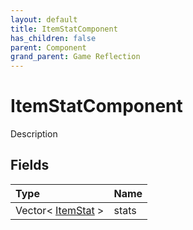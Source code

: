```yaml
---
layout: default
title: ItemStatComponent
has_children: false
parent: Component
grand_parent: Game Reflection
---
```

# ItemStatComponent
Description 

## Fields

| Type | Name |
|:-------------|:--------------|
| Vector< [ItemStat](/docs/game-reflection/classes/item_stat) > | stats |

